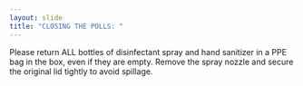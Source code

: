 ```yaml
---
layout: slide
title: "CLOSING THE POLLS: "
---
```


Please return ALL bottles of disinfectant spray and hand sanitizer in a PPE bag in the box, even if they are empty. Remove the spray nozzle and secure the original lid tightly to avoid spillage.
